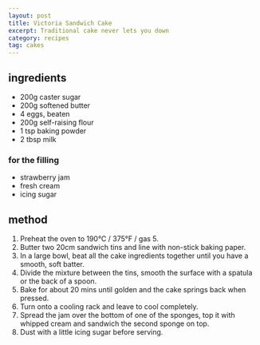 ```yaml
---
layout: post
title: Victoria Sandwich Cake
excerpt: Traditional cake never lets you down
category: recipes
tag: cakes
---
```


## ingredients

* 200g caster sugar
* 200g softened butter
* 4 eggs, beaten
* 200g self-raising flour
* 1 tsp baking powder
* 2 tbsp milk

### for the filling

* strawberry jam
* fresh cream
* icing sugar

## method

1. Preheat the oven to 190&deg;C / 375&deg;F / gas 5.
2. Butter two 20cm sandwich tins and line with non-stick baking paper.
3. In a large bowl, beat all the cake ingredients together until you have a smooth, soft batter.
4. Divide the mixture between the tins, smooth the surface with a spatula or the back of a spoon.
5. Bake for about 20 mins until golden and the cake springs back when pressed.
6. Turn onto a cooling rack and leave to cool completely.
7. Spread the jam over the bottom of one of the sponges, top it with whipped cream and sandwich the second sponge on top.
8. Dust with a little icing sugar before serving.

